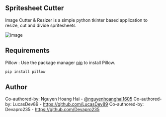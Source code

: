 ## Spritesheet Cutter

Image Cutter & Resizer is a simple python tkinter based application to resize, cut and divide spritesheets

![image](https://github.com/user-attachments/assets/7a6e9575-9a1c-446d-99c4-78ab003111dc)


## Requirements

Pillow : Use the package manager [pip](https://pip.pypa.io/en/stable/) to install Pillow.

```bash
pip install pillow
```

## Author
Co-authored-by: Nguyen Hoang Hai - [@nguyenhoanghai1605](https://github.com/nguyenhoanghai1605)
Co-authored-by: LucasDev89 - https://github.com/LucasDev89 
Co-authored-by: Devapro235 - https://github.com/Devapro235
